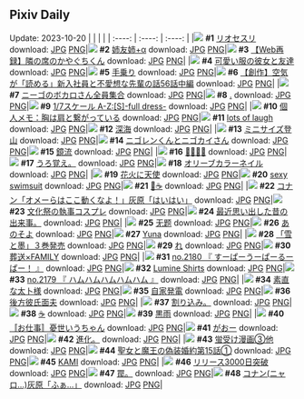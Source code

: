 ## Pixiv Daily
Update: 2023-10-20
|      |      |      |
| :----: | :----: | :----: |
|![](https://pixiv.microyu.workers.dev/c/240x480/img-master/img/2023/10/18/00/00/39/112635791_p0_master1200.jpg) **#1** [リオセスリ](https://www.pixiv.net/artworks/112635791) download: [JPG](https://pixiv.microyu.workers.dev/img-original/img/2023/10/18/00/00/39/112635791_p0.jpg) [PNG](https://pixiv.microyu.workers.dev/img-original/img/2023/10/18/00/00/39/112635791_p0.png)|![](https://pixiv.microyu.workers.dev/c/240x480/img-master/img/2023/10/18/18/46/50/112651993_p0_master1200.jpg) **#2** [姉友姉+α](https://www.pixiv.net/artworks/112651993) download: [JPG](https://pixiv.microyu.workers.dev/img-original/img/2023/10/18/18/46/50/112651993_p0.jpg) [PNG](https://pixiv.microyu.workers.dev/img-original/img/2023/10/18/18/46/50/112651993_p0.png)|![](https://pixiv.microyu.workers.dev/c/240x480/img-master/img/2023/10/18/00/02/05/112635937_p0_master1200.jpg) **#3** [【Web再録】隣の席のかやぐちくん](https://www.pixiv.net/artworks/112635937) download: [JPG](https://pixiv.microyu.workers.dev/img-original/img/2023/10/18/00/02/05/112635937_p0.jpg) [PNG](https://pixiv.microyu.workers.dev/img-original/img/2023/10/18/00/02/05/112635937_p0.png)|
|![](https://pixiv.microyu.workers.dev/c/240x480/img-master/img/2023/10/18/12/00/23/112645556_p0_master1200.jpg) **#4** [可愛い服の彼女と友達](https://www.pixiv.net/artworks/112645556) download: [JPG](https://pixiv.microyu.workers.dev/img-original/img/2023/10/18/12/00/23/112645556_p0.jpg) [PNG](https://pixiv.microyu.workers.dev/img-original/img/2023/10/18/12/00/23/112645556_p0.png)|![](https://pixiv.microyu.workers.dev/c/240x480/img-master/img/2023/10/18/00/06/52/112636082_p0_master1200.jpg) **#5** [手乗り](https://www.pixiv.net/artworks/112636082) download: [JPG](https://pixiv.microyu.workers.dev/img-original/img/2023/10/18/00/06/52/112636082_p0.jpg) [PNG](https://pixiv.microyu.workers.dev/img-original/img/2023/10/18/00/06/52/112636082_p0.png)|![](https://pixiv.microyu.workers.dev/c/240x480/img-master/img/2023/10/19/18/29/48/112677151_p0_master1200.jpg) **#6** [【創作】空気が「読める」新入社員と不愛想な先輩の話56話中編](https://www.pixiv.net/artworks/112677151) download: [JPG](https://pixiv.microyu.workers.dev/img-original/img/2023/10/19/18/29/48/112677151_p0.jpg) [PNG](https://pixiv.microyu.workers.dev/img-original/img/2023/10/19/18/29/48/112677151_p0.png)|
|![](https://pixiv.microyu.workers.dev/c/240x480/img-master/img/2023/10/19/18/24/21/112677037_p0_master1200.jpg) **#7** [ニーゴのボカロさん全員集合](https://www.pixiv.net/artworks/112677037) download: [JPG](https://pixiv.microyu.workers.dev/img-original/img/2023/10/19/18/24/21/112677037_p0.jpg) [PNG](https://pixiv.microyu.workers.dev/img-original/img/2023/10/19/18/24/21/112677037_p0.png)|![](https://pixiv.microyu.workers.dev/c/240x480/img-master/img/2023/10/18/12/43/09/112635635_p0_master1200.jpg) **#8** [.](https://www.pixiv.net/artworks/112635635) download: [JPG](https://pixiv.microyu.workers.dev/img-original/img/2023/10/18/12/43/09/112635635_p0.jpg) [PNG](https://pixiv.microyu.workers.dev/img-original/img/2023/10/18/12/43/09/112635635_p0.png)|![](https://pixiv.microyu.workers.dev/c/240x480/img-master/img/2023/10/19/18/35/38/112677295_p0_master1200.jpg) **#9** [1/7スケール A-Z:[S]-full dress-](https://www.pixiv.net/artworks/112677295) download: [JPG](https://pixiv.microyu.workers.dev/img-original/img/2023/10/19/18/35/38/112677295_p0.jpg) [PNG](https://pixiv.microyu.workers.dev/img-original/img/2023/10/19/18/35/38/112677295_p0.png)|
|![](https://pixiv.microyu.workers.dev/c/240x480/img-master/img/2023/10/19/07/00/05/112667162_p0_master1200.jpg) **#10** [個人メモ：胸は肩と繋がっている](https://www.pixiv.net/artworks/112667162) download: [JPG](https://pixiv.microyu.workers.dev/img-original/img/2023/10/19/07/00/05/112667162_p0.jpg) [PNG](https://pixiv.microyu.workers.dev/img-original/img/2023/10/19/07/00/05/112667162_p0.png)|![](https://pixiv.microyu.workers.dev/c/240x480/img-master/img/2023/10/18/20/23/16/112654356_p0_master1200.jpg) **#11** [lots of laugh](https://www.pixiv.net/artworks/112654356) download: [JPG](https://pixiv.microyu.workers.dev/img-original/img/2023/10/18/20/23/16/112654356_p0.jpg) [PNG](https://pixiv.microyu.workers.dev/img-original/img/2023/10/18/20/23/16/112654356_p0.png)|![](https://pixiv.microyu.workers.dev/c/240x480/img-master/img/2023/10/19/00/00/29/112660950_p0_master1200.jpg) **#12** [深海](https://www.pixiv.net/artworks/112660950) download: [JPG](https://pixiv.microyu.workers.dev/img-original/img/2023/10/19/00/00/29/112660950_p0.jpg) [PNG](https://pixiv.microyu.workers.dev/img-original/img/2023/10/19/00/00/29/112660950_p0.png)|
|![](https://pixiv.microyu.workers.dev/c/240x480/img-master/img/2023/10/18/23/16/10/112659489_p0_master1200.jpg) **#13** [ミニサイズ登山](https://www.pixiv.net/artworks/112659489) download: [JPG](https://pixiv.microyu.workers.dev/img-original/img/2023/10/18/23/16/10/112659489_p0.jpg) [PNG](https://pixiv.microyu.workers.dev/img-original/img/2023/10/18/23/16/10/112659489_p0.png)|![](https://pixiv.microyu.workers.dev/c/240x480/img-master/img/2023/10/19/17/29/09/112675803_p0_master1200.jpg) **#14** [ニゴレンくんとニゴカイさん](https://www.pixiv.net/artworks/112675803) download: [JPG](https://pixiv.microyu.workers.dev/img-original/img/2023/10/19/17/29/09/112675803_p0.jpg) [PNG](https://pixiv.microyu.workers.dev/img-original/img/2023/10/19/17/29/09/112675803_p0.png)|![](https://pixiv.microyu.workers.dev/c/240x480/img-master/img/2023/10/19/00/00/16/112660887_p0_master1200.jpg) **#15** [鏡流](https://www.pixiv.net/artworks/112660887) download: [JPG](https://pixiv.microyu.workers.dev/img-original/img/2023/10/19/00/00/16/112660887_p0.jpg) [PNG](https://pixiv.microyu.workers.dev/img-original/img/2023/10/19/00/00/16/112660887_p0.png)|
|![](https://pixiv.microyu.workers.dev/c/240x480/img-master/img/2023/10/18/00/00/12/112635661_p0_master1200.jpg) **#16** [🖤🤍🖤🤍](https://www.pixiv.net/artworks/112635661) download: [JPG](https://pixiv.microyu.workers.dev/img-original/img/2023/10/18/00/00/12/112635661_p0.jpg) [PNG](https://pixiv.microyu.workers.dev/img-original/img/2023/10/18/00/00/12/112635661_p0.png)|![](https://pixiv.microyu.workers.dev/c/240x480/img-master/img/2023/10/18/09/11/52/112643323_p0_master1200.jpg) **#17** [うろ覚え。](https://www.pixiv.net/artworks/112643323) download: [JPG](https://pixiv.microyu.workers.dev/img-original/img/2023/10/18/09/11/52/112643323_p0.jpg) [PNG](https://pixiv.microyu.workers.dev/img-original/img/2023/10/18/09/11/52/112643323_p0.png)|![](https://pixiv.microyu.workers.dev/c/240x480/img-master/img/2023/10/18/14/57/59/112648042_p0_master1200.jpg) **#18** [オリーブカラーネイル](https://www.pixiv.net/artworks/112648042) download: [JPG](https://pixiv.microyu.workers.dev/img-original/img/2023/10/18/14/57/59/112648042_p0.jpg) [PNG](https://pixiv.microyu.workers.dev/img-original/img/2023/10/18/14/57/59/112648042_p0.png)|
|![](https://pixiv.microyu.workers.dev/c/240x480/img-master/img/2023/10/18/02/58/18/112639460_p0_master1200.jpg) **#19** [花火に天使](https://www.pixiv.net/artworks/112639460) download: [JPG](https://pixiv.microyu.workers.dev/img-original/img/2023/10/18/02/58/18/112639460_p0.jpg) [PNG](https://pixiv.microyu.workers.dev/img-original/img/2023/10/18/02/58/18/112639460_p0.png)|![](https://pixiv.microyu.workers.dev/c/240x480/img-master/img/2023/10/18/17/04/55/112649969_p0_master1200.jpg) **#20** [sexy swimsuit](https://www.pixiv.net/artworks/112649969) download: [JPG](https://pixiv.microyu.workers.dev/img-original/img/2023/10/18/17/04/55/112649969_p0.jpg) [PNG](https://pixiv.microyu.workers.dev/img-original/img/2023/10/18/17/04/55/112649969_p0.png)|![](https://pixiv.microyu.workers.dev/c/240x480/img-master/img/2023/10/18/08/30/00/112642857_p0_master1200.jpg) **#21** [🎁☕](https://www.pixiv.net/artworks/112642857) download: [JPG](https://pixiv.microyu.workers.dev/img-original/img/2023/10/18/08/30/00/112642857_p0.jpg) [PNG](https://pixiv.microyu.workers.dev/img-original/img/2023/10/18/08/30/00/112642857_p0.png)|
|![](https://pixiv.microyu.workers.dev/c/240x480/img-master/img/2023/10/18/12/00/06/112645517_p0_master1200.jpg) **#22** [コナン「オメーらはここ動くなよ！」灰原「はいはい」](https://www.pixiv.net/artworks/112645517) download: [JPG](https://pixiv.microyu.workers.dev/img-original/img/2023/10/18/12/00/06/112645517_p0.jpg) [PNG](https://pixiv.microyu.workers.dev/img-original/img/2023/10/18/12/00/06/112645517_p0.png)|![](https://pixiv.microyu.workers.dev/c/240x480/img-master/img/2023/10/18/00/00/08/112635638_p0_master1200.jpg) **#23** [文化祭の執事コスプレ](https://www.pixiv.net/artworks/112635638) download: [JPG](https://pixiv.microyu.workers.dev/img-original/img/2023/10/18/00/00/08/112635638_p0.jpg) [PNG](https://pixiv.microyu.workers.dev/img-original/img/2023/10/18/00/00/08/112635638_p0.png)|![](https://pixiv.microyu.workers.dev/c/240x480/img-master/img/2023/10/18/19/17/11/112652538_p0_master1200.jpg) **#24** [最近思い出した昔の出来事。](https://www.pixiv.net/artworks/112652538) download: [JPG](https://pixiv.microyu.workers.dev/img-original/img/2023/10/18/19/17/11/112652538_p0.jpg) [PNG](https://pixiv.microyu.workers.dev/img-original/img/2023/10/18/19/17/11/112652538_p0.png)|
|![](https://pixiv.microyu.workers.dev/c/240x480/img-master/img/2023/10/18/09/01/43/112643223_p0_master1200.jpg) **#25** [无题](https://www.pixiv.net/artworks/112643223) download: [JPG](https://pixiv.microyu.workers.dev/img-original/img/2023/10/18/09/01/43/112643223_p0.jpg) [PNG](https://pixiv.microyu.workers.dev/img-original/img/2023/10/18/09/01/43/112643223_p0.png)|![](https://pixiv.microyu.workers.dev/c/240x480/img-master/img/2023/10/18/19/30/00/112652977_p0_master1200.jpg) **#26** [あのそよ](https://www.pixiv.net/artworks/112652977) download: [JPG](https://pixiv.microyu.workers.dev/img-original/img/2023/10/18/19/30/00/112652977_p0.jpg) [PNG](https://pixiv.microyu.workers.dev/img-original/img/2023/10/18/19/30/00/112652977_p0.png)|![](https://pixiv.microyu.workers.dev/c/240x480/img-master/img/2023/10/19/01/47/04/112648955_p0_master1200.jpg) **#27** [Yuna](https://www.pixiv.net/artworks/112648955) download: [JPG](https://pixiv.microyu.workers.dev/img-original/img/2023/10/19/01/47/04/112648955_p0.jpg) [PNG](https://pixiv.microyu.workers.dev/img-original/img/2023/10/19/01/47/04/112648955_p0.png)|
|![](https://pixiv.microyu.workers.dev/c/240x480/img-master/img/2023/10/19/16/21/28/112674576_p0_master1200.jpg) **#28** [「雪と墨」３巻発売](https://www.pixiv.net/artworks/112674576) download: [JPG](https://pixiv.microyu.workers.dev/img-original/img/2023/10/19/16/21/28/112674576_p0.jpg) [PNG](https://pixiv.microyu.workers.dev/img-original/img/2023/10/19/16/21/28/112674576_p0.png)|![](https://pixiv.microyu.workers.dev/c/240x480/img-master/img/2023/10/18/07/40/12/112642341_p0_master1200.jpg) **#29** [れ](https://www.pixiv.net/artworks/112642341) download: [JPG](https://pixiv.microyu.workers.dev/img-original/img/2023/10/18/07/40/12/112642341_p0.jpg) [PNG](https://pixiv.microyu.workers.dev/img-original/img/2023/10/18/07/40/12/112642341_p0.png)|![](https://pixiv.microyu.workers.dev/c/240x480/img-master/img/2023/10/18/22/57/54/112658912_p0_master1200.jpg) **#30** [葬送×FAMILY](https://www.pixiv.net/artworks/112658912) download: [JPG](https://pixiv.microyu.workers.dev/img-original/img/2023/10/18/22/57/54/112658912_p0.jpg) [PNG](https://pixiv.microyu.workers.dev/img-original/img/2023/10/18/22/57/54/112658912_p0.png)|
|![](https://pixiv.microyu.workers.dev/c/240x480/img-master/img/2023/10/19/12/29/57/112671241_p0_master1200.jpg) **#31** [no.2180 『 すーぱーうーぱーるーぱー！ 』](https://www.pixiv.net/artworks/112671241) download: [JPG](https://pixiv.microyu.workers.dev/img-original/img/2023/10/19/12/29/57/112671241_p0.jpg) [PNG](https://pixiv.microyu.workers.dev/img-original/img/2023/10/19/12/29/57/112671241_p0.png)|![](https://pixiv.microyu.workers.dev/c/240x480/img-master/img/2023/10/18/00/00/19/112635702_p0_master1200.jpg) **#32** [Lumine Shirts](https://www.pixiv.net/artworks/112635702) download: [JPG](https://pixiv.microyu.workers.dev/img-original/img/2023/10/18/00/00/19/112635702_p0.jpg) [PNG](https://pixiv.microyu.workers.dev/img-original/img/2023/10/18/00/00/19/112635702_p0.png)|![](https://pixiv.microyu.workers.dev/c/240x480/img-master/img/2023/10/18/12/03/28/112645619_p0_master1200.jpg) **#33** [no.2179 『 ハムハムハムハムハム 』](https://www.pixiv.net/artworks/112645619) download: [JPG](https://pixiv.microyu.workers.dev/img-original/img/2023/10/18/12/03/28/112645619_p0.jpg) [PNG](https://pixiv.microyu.workers.dev/img-original/img/2023/10/18/12/03/28/112645619_p0.png)|
|![](https://pixiv.microyu.workers.dev/c/240x480/img-master/img/2023/10/18/21/24/57/112656074_p0_master1200.jpg) **#34** [素直な太卜様](https://www.pixiv.net/artworks/112656074) download: [JPG](https://pixiv.microyu.workers.dev/img-original/img/2023/10/18/21/24/57/112656074_p0.jpg) [PNG](https://pixiv.microyu.workers.dev/img-original/img/2023/10/18/21/24/57/112656074_p0.png)|![](https://pixiv.microyu.workers.dev/c/240x480/img-master/img/2023/10/18/21/59/04/112657068_p0_master1200.jpg) **#35** [自家発電](https://www.pixiv.net/artworks/112657068) download: [JPG](https://pixiv.microyu.workers.dev/img-original/img/2023/10/18/21/59/04/112657068_p0.jpg) [PNG](https://pixiv.microyu.workers.dev/img-original/img/2023/10/18/21/59/04/112657068_p0.png)|![](https://pixiv.microyu.workers.dev/c/240x480/img-master/img/2023/10/18/00/00/34/112635772_p0_master1200.jpg) **#36** [後方彼氏面夫](https://www.pixiv.net/artworks/112635772) download: [JPG](https://pixiv.microyu.workers.dev/img-original/img/2023/10/18/00/00/34/112635772_p0.jpg) [PNG](https://pixiv.microyu.workers.dev/img-original/img/2023/10/18/00/00/34/112635772_p0.png)|
|![](https://pixiv.microyu.workers.dev/c/240x480/img-master/img/2023/10/18/08/24/22/112642774_p0_master1200.jpg) **#37** [割り込み。](https://www.pixiv.net/artworks/112642774) download: [JPG](https://pixiv.microyu.workers.dev/img-original/img/2023/10/18/08/24/22/112642774_p0.jpg) [PNG](https://pixiv.microyu.workers.dev/img-original/img/2023/10/18/08/24/22/112642774_p0.png)|![](https://pixiv.microyu.workers.dev/c/240x480/img-master/img/2023/10/18/23/21/44/112659675_p0_master1200.jpg) **#38** [☕](https://www.pixiv.net/artworks/112659675) download: [JPG](https://pixiv.microyu.workers.dev/img-original/img/2023/10/18/23/21/44/112659675_p0.jpg) [PNG](https://pixiv.microyu.workers.dev/img-original/img/2023/10/18/23/21/44/112659675_p0.png)|![](https://pixiv.microyu.workers.dev/c/240x480/img-master/img/2023/10/18/12/08/25/112645703_p0_master1200.jpg) **#39** [黒雨](https://www.pixiv.net/artworks/112645703) download: [JPG](https://pixiv.microyu.workers.dev/img-original/img/2023/10/18/12/08/25/112645703_p0.jpg) [PNG](https://pixiv.microyu.workers.dev/img-original/img/2023/10/18/12/08/25/112645703_p0.png)|
|![](https://pixiv.microyu.workers.dev/c/240x480/img-master/img/2023/10/18/17/58/57/112650909_p0_master1200.jpg) **#40** [〚お仕事〛憂世いうちゃん](https://www.pixiv.net/artworks/112650909) download: [JPG](https://pixiv.microyu.workers.dev/img-original/img/2023/10/18/17/58/57/112650909_p0.jpg) [PNG](https://pixiv.microyu.workers.dev/img-original/img/2023/10/18/17/58/57/112650909_p0.png)|![](https://pixiv.microyu.workers.dev/c/240x480/img-master/img/2023/10/18/07/34/36/112642278_p0_master1200.jpg) **#41** [がおー](https://www.pixiv.net/artworks/112642278) download: [JPG](https://pixiv.microyu.workers.dev/img-original/img/2023/10/18/07/34/36/112642278_p0.jpg) [PNG](https://pixiv.microyu.workers.dev/img-original/img/2023/10/18/07/34/36/112642278_p0.png)|![](https://pixiv.microyu.workers.dev/c/240x480/img-master/img/2023/10/19/17/58/36/112675124_p0_master1200.jpg) **#42** [進化。](https://www.pixiv.net/artworks/112675124) download: [JPG](https://pixiv.microyu.workers.dev/img-original/img/2023/10/19/17/58/36/112675124_p0.jpg) [PNG](https://pixiv.microyu.workers.dev/img-original/img/2023/10/19/17/58/36/112675124_p0.png)|
|![](https://pixiv.microyu.workers.dev/c/240x480/img-master/img/2023/10/19/08/52/58/112668478_p0_master1200.jpg) **#43** [蛍受け漫画③他](https://www.pixiv.net/artworks/112668478) download: [JPG](https://pixiv.microyu.workers.dev/img-original/img/2023/10/19/08/52/58/112668478_p0.jpg) [PNG](https://pixiv.microyu.workers.dev/img-original/img/2023/10/19/08/52/58/112668478_p0.png)|![](https://pixiv.microyu.workers.dev/c/240x480/img-master/img/2023/10/18/19/46/08/112653342_p0_master1200.jpg) **#44** [聖女と魔王の偽装婚約第15話①](https://www.pixiv.net/artworks/112653342) download: [JPG](https://pixiv.microyu.workers.dev/img-original/img/2023/10/18/19/46/08/112653342_p0.jpg) [PNG](https://pixiv.microyu.workers.dev/img-original/img/2023/10/18/19/46/08/112653342_p0.png)|![](https://pixiv.microyu.workers.dev/c/240x480/img-master/img/2023/10/18/21/40/23/112656519_p0_master1200.jpg) **#45** [KAMI](https://www.pixiv.net/artworks/112656519) download: [JPG](https://pixiv.microyu.workers.dev/img-original/img/2023/10/18/21/40/23/112656519_p0.jpg) [PNG](https://pixiv.microyu.workers.dev/img-original/img/2023/10/18/21/40/23/112656519_p0.png)|
|![](https://pixiv.microyu.workers.dev/c/240x480/img-master/img/2023/10/18/00/00/15/112635686_p0_master1200.jpg) **#46** [リリース3000日突破](https://www.pixiv.net/artworks/112635686) download: [JPG](https://pixiv.microyu.workers.dev/img-original/img/2023/10/18/00/00/15/112635686_p0.jpg) [PNG](https://pixiv.microyu.workers.dev/img-original/img/2023/10/18/00/00/15/112635686_p0.png)|![](https://pixiv.microyu.workers.dev/c/240x480/img-master/img/2023/10/19/08/09/52/112668008_p0_master1200.jpg) **#47** [罠。](https://www.pixiv.net/artworks/112668008) download: [JPG](https://pixiv.microyu.workers.dev/img-original/img/2023/10/19/08/09/52/112668008_p0.jpg) [PNG](https://pixiv.microyu.workers.dev/img-original/img/2023/10/19/08/09/52/112668008_p0.png)|![](https://pixiv.microyu.workers.dev/c/240x480/img-master/img/2023/10/19/12/40/07/112671393_p0_master1200.jpg) **#48** [コナン(ニャロ…)灰原「ふぁ…」](https://www.pixiv.net/artworks/112671393) download: [JPG](https://pixiv.microyu.workers.dev/img-original/img/2023/10/19/12/40/07/112671393_p0.jpg) [PNG](https://pixiv.microyu.workers.dev/img-original/img/2023/10/19/12/40/07/112671393_p0.png)|
